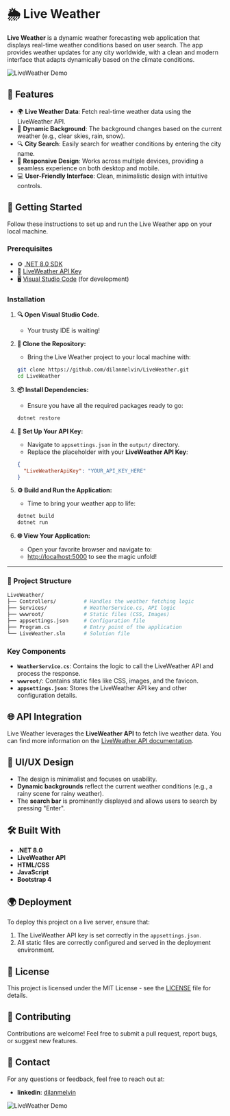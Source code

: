 # 🌦️ Live Weather

**Live Weather** is a dynamic weather forecasting web application that displays real-time weather conditions based on user search. The app provides weather updates for any city worldwide, with a clean and modern interface that adapts dynamically based on the climate conditions.

![LiveWeather Demo](https://media0.giphy.com/media/v1.Y2lkPTc5MGI3NjExaHVvcDNkbTE4MXU4bTQ0OWUybzdmbGN0N3N6OXBkYjhkZmdsazBvZCZlcD12MV9pbnRlcm5hbF9naWZfYnlfaWQmY3Q9Zw/Vmcc0RwE5JxgOvdSOe/giphy.webp)  

## 🌟 Features

- 🌍 **Live Weather Data**: Fetch real-time weather data using the LiveWeather API.
- 🎨 **Dynamic Background**: The background changes based on the current weather (e.g., clear skies, rain, snow).
- 🔍 **City Search**: Easily search for weather conditions by entering the city name.
- 📱 **Responsive Design**: Works across multiple devices, providing a seamless experience on both desktop and mobile.
- 💻 **User-Friendly Interface**: Clean, minimalistic design with intuitive controls.

## 🚀 Getting Started

Follow these instructions to set up and run the Live Weather app on your local machine.

### Prerequisites

- ⚙️ [.NET 8.0 SDK](https://dotnet.microsoft.com/download)
- 🔑 [LiveWeather API Key](https://LiveWeathermap.org/api)
- 🖥️ [Visual Studio Code](https://code.visualstudio.com/) (for development)


### Installation

1. **🔍 Open Visual Studio Code.**
   - Your trusty IDE is waiting!

2. **🔗 Clone the Repository:**
   - Bring the Live Weather project to your local machine with:
    ```bash
    git clone https://github.com/dilanmelvin/LiveWeather.git
    cd LiveWeather
    ```

3. **📦 Install Dependencies:**
   - Ensure you have all the required packages ready to go:
    ```bash
    dotnet restore
    ```

4. **🔑 Set Up Your API Key:**
   - Navigate to `appsettings.json` in the `output/` directory.
   - Replace the placeholder with your **LiveWeather API Key**:
    ```json
    {
      "LiveWeatherApiKey": "YOUR_API_KEY_HERE"
    }
    ```

5. **⚙️ Build and Run the Application:**
   - Time to bring your weather app to life:
    ```bash
    dotnet build
    dotnet run
    ```

6. **🌐 View Your Application:**
   - Open your favorite browser and navigate to:
   - [http://localhost:5000](http://localhost:5000) to see the magic unfold!
---

### 🔧 Project Structure

```bash
LiveWeather/
├── Controllers/         # Handles the weather fetching logic
├── Services/            # WeatherService.cs, API logic
├── wwwroot/             # Static files (CSS, Images)
├── appsettings.json     # Configuration file
├── Program.cs           # Entry point of the application
└── LiveWeather.sln      # Solution file
```

### Key Components

- **`WeatherService.cs`**: Contains the logic to call the LiveWeather API and process the response.
- **`wwwroot/`**: Contains static files like CSS, images, and the favicon.
- **`appsettings.json`**: Stores the LiveWeather API key and other configuration details.

## 🌐 API Integration

Live Weather leverages the **LiveWeather API** to fetch live weather data. You can find more information on the [LiveWeather API documentation](https://LiveWeathermap.org/api).

## 🎨 UI/UX Design

- The design is minimalist and focuses on usability.
- **Dynamic backgrounds** reflect the current weather conditions (e.g., a rainy scene for rainy weather).
- The **search bar** is prominently displayed and allows users to search by pressing "Enter".

## 🛠️ Built With

- **.NET 8.0**
- **LiveWeather API**
- **HTML/CSS**
- **JavaScript**
- **Bootstrap 4**

## 🌍 Deployment

To deploy this project on a live server, ensure that:
1. The LiveWeather API key is set correctly in the `appsettings.json`.
2. All static files are correctly configured and served in the deployment environment.

## 📝 License

This project is licensed under the MIT License - see the [LICENSE](LICENSE) file for details.

## 🤝 Contributing

Contributions are welcome! Feel free to submit a pull request, report bugs, or suggest new features.

## 💬 Contact

For any questions or feedback, feel free to reach out at:
- **linkedin**: [dilanmelvin](https://linkedin.com/in/t-dilan-melvin)

![LiveWeather Demo](https://media1.giphy.com/media/uXqfbP155Gpj2dP6t6/100.webp?cid=790b7611wjlwn81zixdpsw9mk7bov38vyacbo72fwsii09lk&ep=v1_gifs_search&rid=100.webp&ct=g)  


